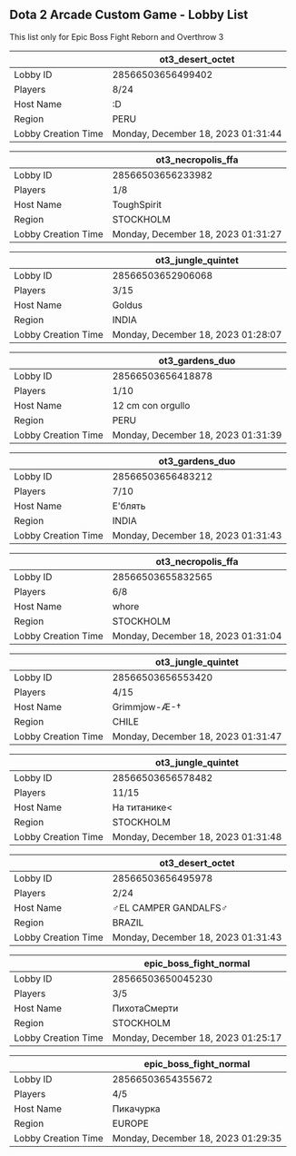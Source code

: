 ## Dota 2 Arcade Custom Game - Lobby List

This list only for Epic Boss Fight Reborn and Overthrow 3

|  | ot3_desert_octet |
| ------ | ------ |
| Lobby ID | 28566503656499402 |
| Players | 8/24 |
| Host Name | :D |
| Region | PERU |
| Lobby Creation Time | Monday, December 18, 2023 01:31:44 |


|  | ot3_necropolis_ffa |
| ------ | ------ |
| Lobby ID | 28566503656233982 |
| Players | 1/8 |
| Host Name | ToughSpirit |
| Region | STOCKHOLM |
| Lobby Creation Time | Monday, December 18, 2023 01:31:27 |


|  | ot3_jungle_quintet |
| ------ | ------ |
| Lobby ID | 28566503652906068 |
| Players | 3/15 |
| Host Name | Goldus |
| Region | INDIA |
| Lobby Creation Time | Monday, December 18, 2023 01:28:07 |


|  | ot3_gardens_duo |
| ------ | ------ |
| Lobby ID | 28566503656418878 |
| Players | 1/10 |
| Host Name | 12 cm con orgullo |
| Region | PERU |
| Lobby Creation Time | Monday, December 18, 2023 01:31:39 |


|  | ot3_gardens_duo |
| ------ | ------ |
| Lobby ID | 28566503656483212 |
| Players | 7/10 |
| Host Name | Е'блять |
| Region | INDIA |
| Lobby Creation Time | Monday, December 18, 2023 01:31:43 |


|  | ot3_necropolis_ffa |
| ------ | ------ |
| Lobby ID | 28566503655832565 |
| Players | 6/8 |
| Host Name | whore |
| Region | STOCKHOLM |
| Lobby Creation Time | Monday, December 18, 2023 01:31:04 |


|  | ot3_jungle_quintet |
| ------ | ------ |
| Lobby ID | 28566503656553420 |
| Players | 4/15 |
| Host Name | Grimmjow-Æ-† |
| Region | CHILE |
| Lobby Creation Time | Monday, December 18, 2023 01:31:47 |


|  | ot3_jungle_quintet |
| ------ | ------ |
| Lobby ID | 28566503656578482 |
| Players | 11/15 |
| Host Name | На титанике< |
| Region | STOCKHOLM |
| Lobby Creation Time | Monday, December 18, 2023 01:31:48 |


|  | ot3_desert_octet |
| ------ | ------ |
| Lobby ID | 28566503656495978 |
| Players | 2/24 |
| Host Name | ♂EL CAMPER GANDALFS♂ |
| Region | BRAZIL |
| Lobby Creation Time | Monday, December 18, 2023 01:31:43 |


|  | epic_boss_fight_normal |
| ------ | ------ |
| Lobby ID | 28566503650045230 |
| Players | 3/5 |
| Host Name | ПихотаСмерти |
| Region | STOCKHOLM |
| Lobby Creation Time | Monday, December 18, 2023 01:25:17 |


|  | epic_boss_fight_normal |
| ------ | ------ |
| Lobby ID | 28566503654355672 |
| Players | 4/5 |
| Host Name | Пикачурка |
| Region | EUROPE |
| Lobby Creation Time | Monday, December 18, 2023 01:29:35 |


